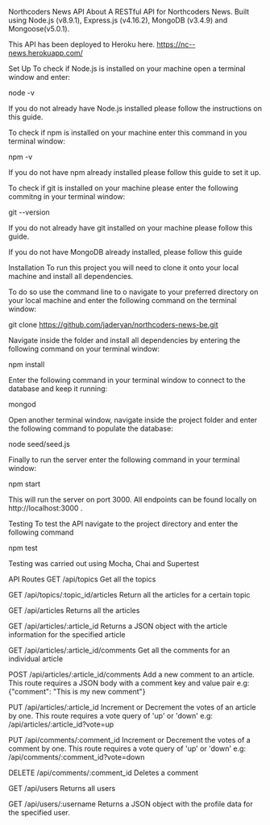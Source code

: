 Northcoders News API
About
A RESTful API for Northcoders News. Built using Node.js (v8.9.1), Express.js (v4.16.2), MongoDB (v3.4.9) and Mongoose(v5.0.1).
 
This API has been deployed to Heroku here.
https://nc--news.herokuapp.com/

Set Up
To check if Node.js is installed on your machine open a terminal window and enter:

node -v

If you do not already have Node.js installed please follow the instructions on this guide.

To check if npm is installed on your machine enter this command in you terminal window:

npm -v

If you do not have npm already installed please follow this guide to set it up.

To check if git is installed on your machine please enter the following commitng in your terminal window:

git --version

If you do not already have git installed on your machine please follow this guide.

If you do not have MongoDB already installed, please follow this guide

Installation
To run this project you will need to clone it onto your local machine and install all dependencies.

To do so use the command line to o navigate to your preferred directory on your local machine and enter the following command on the terminal window:

git clone https://github.com/jaderyan/northcoders-news-be.git

Navigate inside the folder and install all dependencies by entering the following command on your terminal window:

npm install

Enter the following command in your terminal window to connect to the database and keep it running:

mongod

Open another terminal window, navigate inside the project folder and enter the following command to populate the database:

node seed/seed.js

Finally to run the server enter the following command in your terminal window:

npm start

This will run the server on port 3000. All endpoints can be found locally on http://localhost:3000 .

Testing
To test the API navigate to the project directory and enter the following command

npm test

Testing was carried out using Mocha, Chai and Supertest

API Routes
GET /api/topics
Get all the topics

GET /api/topics/:topic_id/articles
Return all the articles for a certain topic

GET /api/articles
Returns all the articles

GET /api/articles/:article_id
Returns a JSON object with the article information for the specified article

GET /api/articles/:article_id/comments
Get all the comments for an individual article

POST /api/articles/:article_id/comments
Add a new comment to an article. This route requires a JSON body with a comment key and value pair e.g: {"comment": "This is my new comment"}

PUT /api/articles/:article_id
Increment or Decrement the votes of an article by one. This route requires a vote query of 'up' or 'down' e.g: /api/articles/:article_id?vote=up

PUT /api/comments/:comment_id
Increment or Decrement the votes of a comment by one. This route requires a vote query of 'up' or 'down' e.g: /api/comments/:comment_id?vote=down

DELETE /api/comments/:comment_id
Deletes a comment

GET /api/users
Returns all users

GET /api/users/:username
Returns a JSON object with the profile data for the specified user.
